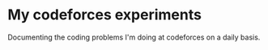 # My codeforces experiments

Documenting the coding problems I'm doing at codeforces on a daily basis.
